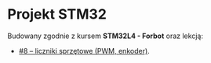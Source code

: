 # Projekt STM32
Budowany zgodnie z kursem **STM32L4 - Forbot** oraz lekcją:
- [#8 – liczniki sprzętowe (PWM, enkoder)](https://forbot.pl/blog/kurs-stm32l4-liczniki-sprzetowe-pwm-enkoder-id46585).
